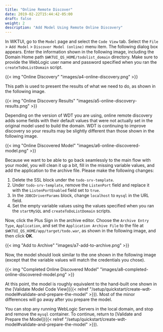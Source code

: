 ```yaml
---
title: "Online Remote Discover"
date: 2019-02-22T15:44:42-05:00
draft: false
weight: 2
description: "Add Model Using Remote Online Discovery"
---
```


In WKTUI, go to the `Model` page and select the `Code View` tab.  Select the `File` > `Add Model` > `Discover Model (online)`
menu item.  The following dialog box appears.  Enter the information shown in the following image, including the Domain Home
path `$WKTUI_QS_HOME/todolist_domain` directory.  Make sure to provide the WebLogic user name and password specified when
you ran the `createToDoListDomain` script.

{{< img "Online Discovery" "images/a4-online-discovery.png" >}}

This path is used to present the results of what we need to do, as shown in the following image.

{{< img "Online Discovery Results" "images/a5-online-discovery-results.png" >}}

Depending on the version of WDT you are using, online remote discovery adds some fields with their default values that were not actually set in the original model used to build the domain.  WDT is continuing to improve discovery so your results may be slightly different than those shown in the following image.

{{< img "Online Discovered Model" "images/a6-online-discovered-model.png" >}}

Because we want to be able to go back seamlessly to the main flow with your model, you will clean it up a bit, fill in the missing variable values, and add the application to the archive file. Please make the following changes:
1.	Delete the SSL block under the `todo-srv-template`.
2.	Under `todo-srv-template`, remove the `ListenPort` field and replace it with the `ListenPortEnabled` field set to `true`.
3.	In the `JDBCDriverParams` block, change `localhost` to `mysql` in the URL field.
4.	Set the empty variable values using the values specified when you ran the `startMySQL` and `createToDoListDomain` scripts.

Now, click the Plus Sign in the archive editor.  Choose the `Archive Entry Type`, `Application`, and set the `Application Archive File` to the file at `$WKTUI_QS_HOME/app/target/todo.war`, as shown in the following image, and then click **OK**.

{{< img "Add to Archive" "images/a7-add-to-archive.png" >}}

Now, the model should look similar to the one shown in the following image (except that the variable values will match the credentials you chose).

{{< img "Completed Online Discovered Model" "images/a8-completed-online-discovered-model.png" >}}

At this point, the model is roughly equivalent to the hand-built one shown in the [Validate Model Code View]({{< relref "/setup/quickstart/create-wdt-model#validate-and-prepare-the-model" >}}).  Most of the minor differences will go away after you prepare the model.  

You can stop any running WebLogic Servers in the local domain, and stop and remove the `mysql` container.  To continue, return to [Validate and Prepare the Model]({{< relref "/setup/quickstart/create-wdt-model#validate-and-prepare-the-model" >}}).
